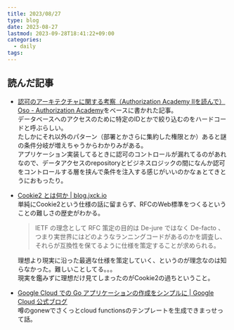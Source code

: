 ```yaml
---
title: 2023/08/27
type: blog
date: 2023-08-27
lastmod: 2023-09-28T18:41:22+09:00
categories:
  - daily
tags:
---
```


## 読んだ記事

- [認可のアーキテクチャに関する考察（Authorization Academy IIを読んで）](https://zenn.dev/she_techblog/articles/6eff1f28d107be)
  [Oso - Authorization Academy](https://www.osohq.com/academy)をベースに書かれた記事。  
  データベースへのアクセスのために特定のIDとかで絞り込むのをハードコードと呼ぶらしい。  
  たしかにそれ以外のパターン（部署とかさらに集約した権限とか）あると謎の条件分岐が増えちゃうからわかりみがある。  
  アプリケーション実装してるときに認可のコントロールが漏れてるのがあれなので、データアクセスのrepositoryとビジネスロジックの間になんか認可をコントロールする層を挟んで条件を注入する感じがいいのかなぁとてきとうにおもったり。  
- [Cookie2 とは何か | blog.jxck.io](https://blog.jxck.io/entries/2023-08-19/cookie2.html)  
  単純にCookie2という仕様の話に留まらず、RFCのWeb標準をつくるということの難しさの歴史がわかる。  
  > IETF の理念として RFC 策定の目的は De-jure ではなく De-facto 、つまり実世界にはどのようなランニングコードがあるのかを調査し、それらが互換性を保てるように仕様を策定することが求められる。

  理想より現実に沿った最適な仕様を策定していく、というのが理念なのは知らなかった。難しいことしてる。。。  
  現実を鑑みずに理想だけ見てしまったのがCookie2の過ちということ。  
- [Google Cloud での Go アプリケーションの作成をシンプルに | Google Cloud 公式ブログ](https://cloud.google.com/blog/ja/products/application-development/simplifying-creation-of-go-applications-on-google-cloud)  
  噂のgonewでさくっとcloud functionsのテンプレートを生成できまっせって話。  
